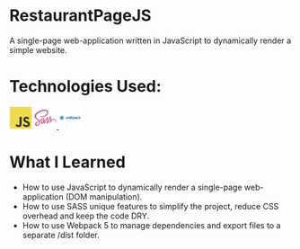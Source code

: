# RestaurantPageJS
A single-page web-application written in JavaScript to dynamically render a simple website.

# Technologies Used:
<img src="https://raw.githubusercontent.com/devicons/devicon/master/icons/javascript/javascript-original.svg" alt="javascript" width="40" height="40"/> </a> <a href="https://sass-lang.com" target="_blank"> 
  <img src="https://raw.githubusercontent.com/devicons/devicon/master/icons/sass/sass-original.svg" alt="sass" width="40" height="40"/> </a> <a href="https://webpack.js.org" target="_blank">
  <img src="https://raw.githubusercontent.com/devicons/devicon/d00d0969292a6569d45b06d3f350f463a0107b0d/icons/webpack/webpack-original-wordmark.svg" alt="webpack" width="40" height="40"/> </a> </p>

# What I Learned
- How to use JavaScript to dynamically render a single-page web-application (DOM manipulation).
- How to use SASS unique features to simplify the project, reduce CSS overhead and keep the code DRY.
- How to use Webpack 5 to manage dependencies and export files to a separate /dist folder.